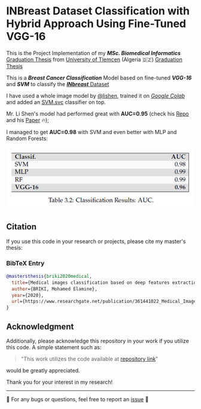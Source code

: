 # INBreast Dataset Classification with Hybrid Approach Using Fine-Tuned VGG-16

This is the Project Implementation of my _**MSc. Biomedical Informatics**_ [Graduation Thesis](https://www.researchgate.net/publication/361441022_Medical_Images_Classification_Based_on_Deep_Features_Extraction_Exploiting_Transfer_Learning) from [University of Tlemcen](https://ft.univ-tlemcen.dz) (Algeria :algeria:)
[Graduation Thesis](https://www.researchgate.net/publication/361441022_Medical_Images_Classification_Based_on_Deep_Features_Extraction_Exploiting_Transfer_Learning)

This is a **_Breast Cancer Classification_** Model based on fine-tuned **_VGG-16_** and _**SVM**_ to classify the [**_INbreast_** Dataset](https://drive.google.com/file/d/19n-p9p9C0eCQA1ybm6wkMo-bbeccT_62/view?usp=sharing)

I have used a whole image model by [@lishen](https://github.com/lishen), trained it on [_Google Colab_](https://colab.research.google.com) and added an [SVM.svc](https://scikit-learn.org/stable/modules/generated/sklearn.svm.SVC.html) classifier on top.

Mr. Li Shen's model had performed great with **AUC=0.95** (check his [Repo](https://github.com/lishen/end2end-all-conv) and his [Paper](https://arxiv.org/abs/1708.09427) :fire:);

I managed to get **AUC=0.98** with SVM and even better with MLP and Random Forests:

<p align="center">
  <img src="assets/images/AUC-results.PNG" />
</p>


## Citation

If you use this code in your research or projects, please cite my master's thesis:

### BibTeX Entry

```bibtex
@mastersthesis{briki2020medical,
  title={Medical images classification based on deep features extraction exploiting transfer learning},
  author={BRIKI, Mohamed Elamine},
  year={2020},
  url={https://www.researchgate.net/publication/361441022_Medical_Images_Classification_Based_on_Deep_Features_Extraction_Exploiting_Transfer_Learning}
}
```

## Acknowledgment
Additionally, please acknowledge this repository in your work if you utilize this code. A simple statement such as:

> "This work utilizes the code available at [repository link](https://github.com/iaminebriki/Breast-Cancer-Classification)"

would be greatly appreciated.

Thank you for your interest in my research!


---

:rotating_light: For any bugs or questions, feel free to report an [issue](https://github.com/iamaminebriki/Breast-Cancer-Classification-with-VGG16-and-SVM/issues) :triangular_flag_on_post:

